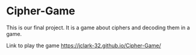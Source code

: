 # Cipher-Game
This is our final project. It is a game about ciphers and decoding them in a game.

Link to play the game
https://jclark-32.github.io/Cipher-Game/
